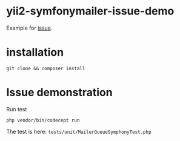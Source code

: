 # yii2-symfonymailer-issue-demo

Example for [issue](https://github.com/yiisoft/yii2-symfonymailer/issues/35).

# installation

`git clone && composer install`

# Issue demonstration

Run test
 
`php vendor/bin/codecept run`

The test is here: `tests/unit/MailerQueueSymphonyTest.php`